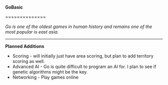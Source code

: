 **GoBasic**

==============

*Go is one of the oldest games in human history and remains one of the most popular is east asia.*

--------------

**Planned Additions**

- Scoring - will initially just have area scoring, but plan to add territory scoring as well.
- Advanced AI - Go is quite difficult to program an AI for.  I plan to see if genetic algorithms might be the key.
- Networking - Play games online
